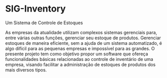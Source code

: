 # SIG-Inventory

Um Sistema de Controle de Estoques

As empresas da atualidade utilizam complexos sistemas gerenciais para, entre várias
outras funções, gerenciar seu estoque de produtos. Gerenciar estoques de maneira eficiente,
sem a ajuda de um sistema automatizado, é algo difícil para as pequenas empresas e impossível
para as grandes. O presente projeto tem como objetivo propor um software que ofereça funcionalidades
básicas relacionadas ao controle de inventário de uma empresa, visando facilitar a administração de
estoques de produtos dos mais diversos tipos.
